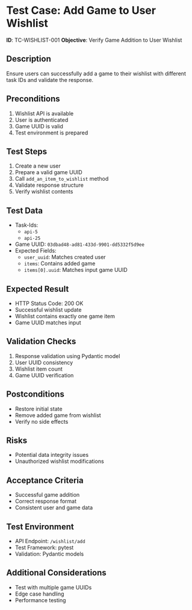 # Test Case: Add Game to User Wishlist

**ID**: TC-WISHLIST-001
**Objective**: Verify Game Addition to User Wishlist

## Description

Ensure users can successfully add a game to their wishlist with different task IDs and validate the response.

## Preconditions

1. Wishlist API is available
2. User is authenticated
3. Game UUID is valid
4. Test environment is prepared

## Test Steps

1. Create a new user
2. Prepare a valid game UUID
3. Call `add_an_item_to_wishlist` method
4. Validate response structure
5. Verify wishlist contents

## Test Data

- Task-Ids:
  - `api-5`
  - `api-25`
- Game UUID: `03dbad48-ad81-433d-9901-dd5332f5d9ee`
- Expected Fields:
  - `user_uuid`: Matches created user
  - `items`: Contains added game
  - `items[0].uuid`: Matches input game UUID

## Expected Result

- HTTP Status Code: 200 OK
- Successful wishlist update
- Wishlist contains exactly one game item
- Game UUID matches input

## Validation Checks

1. Response validation using Pydantic model
2. User UUID consistency
3. Wishlist item count
4. Game UUID verification

## Postconditions

- Restore initial state
- Remove added game from wishlist
- Verify no side effects

## Risks

- Potential data integrity issues
- Unauthorized wishlist modifications

## Acceptance Criteria

- Successful game addition
- Correct response format
- Consistent user and game data

## Test Environment

- API Endpoint: `/wishlist/add`
- Test Framework: pytest
- Validation: Pydantic models

## Additional Considerations

- Test with multiple game UUIDs
- Edge case handling
- Performance testing
